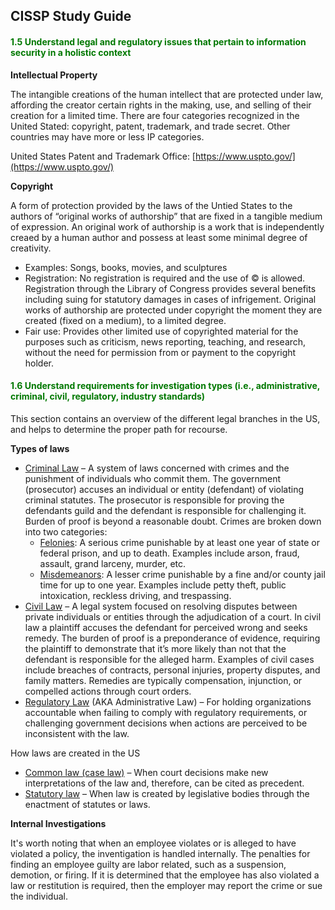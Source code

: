 ## CISSP Study Guide



#### <font color="#007800">1.5 Understand legal and regulatory issues that pertain to information security in a holistic context </font>

**Intellectual Property**

The intangible creations of the human intellect that are protected under law, affording the creator certain rights in the making, use, and selling of their creation for a limited time. There are four categories recognized in the United Stated: copyright, patent, trademark, and trade secret. Other countries may have more or less IP categories.

United States Patent and Trademark Office: [https://www.uspto.gov/](https://www.uspto.gov/)



**Copyright**

A form of protection provided by the laws of the Untied States to the authors of “original works of authorship” that are fixed in a tangible medium of expression. An original work of authorship is a work that is independently creaed by a human author and possess at least some minimal degree of creativity.
- Examples: Songs, books, movies, and sculptures
- Registration:  No registration is required and the use of © is allowed. Registration through the Library of Congress provides several benefits including suing for statutory damages in cases of infrigement. Original works of authorship are protected under copyright the moment they are created (fixed on a medium), to a limited degree.
- Fair use: Provides other limited use of copyrighted material for the purposes such as criticism, news reporting, teaching, and research, without the need for permission from or payment to the copyright holder.


#### <font color="#007800">1.6 Understand requirements for investigation types (i.e., administrative, criminal, civil, regulatory, industry standards) </font>
This section contains an overview of the different legal branches in the US, and helps to determine the proper path for recourse.

**Types of laws**
- <u>Criminal Law</u> – A system of laws concerned with crimes and the punishment of individuals who commit them. The government (prosecutor) accuses an individual or entity (defendant) of violating criminal statutes. The prosecutor is responsible for proving the defendants guild and the defendant is responsible for challenging it. Burden of proof is beyond a reasonable doubt. Crimes are broken down into two categories:
    - <u>Felonies</u>: A serious crime punishable by at least one year of state or federal prison, and up to death. Examples include arson, fraud, assault, grand larceny, murder, etc.
    - <u>Misdemeanors</u>: A lesser crime punishable by a fine and/or county jail time for up to one year. Examples include petty theft, public intoxication, reckless driving, and trespassing.
- <u>Civil Law</u> – A legal system focused on resolving disputes between private individuals or entities through the adjudication of a court. In civil law a plaintiff accuses the defendant for perceived wrong and seeks remedy. The burden of proof is a preponderance of evidence, requiring the plaintiff to demonstrate that it’s more likely than not that the defendant is responsible for the alleged harm. Examples of civil cases include breaches of contracts, personal injuries, property disputes, and family matters. Remedies are typically compensation, injunction, or compelled actions through court orders.
- <u>Regulatory Law</u> (AKA Administrative Law) – For holding organizations accountable when failing to comply with regulatory requirements, or challenging government decisions when actions are perceived to be inconsistent with the law.

How laws are created in the US
- <u>Common law (case law)</u> – When court decisions make new interpretations of the law and, therefore, can be cited as precedent.
- <u>Statutory law</u> – When law is created by legislative bodies through the enactment of statutes or laws.

**Internal Investigations**

It's worth noting that when an employee violates or is alleged to have violated a policy, the inventigation is handled internally. The penalties for finding an employee guilty are labor related, such as a suspension, demotion, or firing. If it is determined that the employee has also violated a law or restitution is required, then the employer may report the crime or sue the individual.




















    
